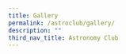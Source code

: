 ```yaml
---
title: Gallery
permalink: /astroclub/gallery/
description: ""
third_nav_title: Astronomy Club
---
```

